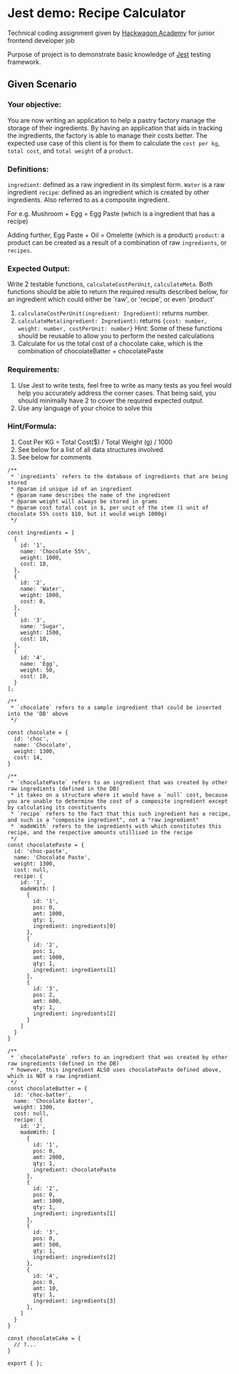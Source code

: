 # Jest demo: Recipe Calculator

Technical coding assignment given by [Hackwagon Academy](https://hackwagon.com/) for junior frontend developer job

Purpose of project is to demonstrate basic knowledge of [Jest](https://jestjs.io/) testing framework.

## Given Scenario

### Your objective:
You are now writing an application to help a pastry factory manage the storage of their ingredients. By having an application that aids in tracking the ingredients, the factory is able to manage their costs better. The expected use case of this client is for them to calculate the `cost per kg`, `total cost`, and `total weight` of a `product`.

### Definitions:
`ingredient`: defined as a raw ingredient in its simplest form. `Water` is a raw ingredient
`recipe`: defined as an ingredient which is created by other ingredients. Also referred to as a composite ingredient.

For e.g. Mushroom + Egg = Egg Paste (which is a ingredient that has a recipe)

Adding further, Egg Paste + Oil = Omelette (which is a product)
`product`: a product can be created as a result of a combination of raw `ingredients`, or `recipes`.

### Expected Output:
Write 2 testable functions, `calculateCostPerUnit`, `calculateMeta`. Both functions should be able to return the required results described below, for an ingredient which could either be 'raw', or 'recipe', or even 'product'

1) `calculateCostPerUnit(ingredient: Ingredient)`: returns number.
2) `calculateMeta(ingredient: Ingredient)`: returns `{cost: number, weight: number, costPerUnit: number}` Hint: Some of these functions should be reusable to allow you to perform the nested calculations
3) Calculate for us the total cost of a chocolate cake, which is the combination of chocolateBatter + chocolatePaste

### Requirements: 
1) Use Jest to write tests, feel free to write as many tests as you feel would help you accurately address the corner cases. That being said, you should minimally have 2 to cover the required expected output.
2) Use any language of your choice to solve this

### Hint/Formula:
1) Cost Per KG = Total Cost($) / Total Weight (g) / 1000
2) See below for a list of all data structures involved
3) See below for comments

```tsx
/**
 * `ingredients` refers to the database of ingredients that are being stored 
 * @param id unique id of an ingredient
 * @param name describes the name of the ingredient
 * @param weight will always be stored in grams
 * @param cost total cost in $, per unit of the item (1 unit of chocolate 55% costs $10, but it would weigh 1000g)
 */

const ingredients = [
  {
    id: '1',
    name: 'Chocolate 55%',
    weight: 1000,
    cost: 10,
  },
  {
    id: '2',
    name: 'Water',
    weight: 1000,
    cost: 0,
  },
  {
    id: '3',
    name: 'Sugar',
    weight: 1500,
    cost: 10,
  },
  {
    id: '4',
    name: 'Egg',
    weight: 50,
    cost: 10,
  }
];

/**
 * `chocolate` refers to a sample ingredient that could be inserted into the 'DB' above
 */

const chocolate = {
  id: 'choc',
  name: 'Chocolate',
  weight: 1300,
  cost: 14,
}

/**
 * `chocolatePaste` refers to an ingredient that was created by other raw ingredients (defined in the DB)
 * it takes on a structure where it would have a `null` cost, because you are unable to determine the cost of a composite ingredient except by calculating its constituents
 * `recipe` refers to the fact that this such ingredient has a recipe, and such is a "composite ingredient", not a "raw ingredient"
 * `madeWith` refers to the ingredients with which constitutes this recipe, and the respective amounts utillised in the recipe
 */
const chocolatePaste = {
  id: 'choc-paste',
  name: 'Chocolate Paste',
  weight: 1300,
  cost: null,
  recipe: {
    id: '1',
    madeWith: [
      {
        id: '1',
        pos: 0,
        amt: 1000,
        qty: 1,
        ingredient: ingredients[0]
      },
      {
        id: '2',
        pos: 1,
        amt: 1000,
        qty: 1,
        ingredient: ingredients[1]
      },
      {
        id: '3',
        pos: 2,
        amt: 600,
        qty: 1,
        ingredient: ingredients[2]
      }
    ]
  }
}

/**
 * `chocolatePaste` refers to an ingredient that was created by other raw ingredients (defined in the DB)
 * however, this ingredient ALSO uses chocolatePaste defined above, which is NOT a raw ingredient
 */
const chocolateBatter = {
  id: 'choc-batter',
  name: 'Chocolate Batter',
  weight: 1300,
  cost: null,
  recipe: {
    id: '2',
    madeWith: [
      {
        id: '1',
        pos: 0,
        amt: 2000,
        qty: 1,
        ingredient: chocolatePaste
      },
      {
        id: '2',
        pos: 0,
        amt: 1000,
        qty: 1,
        ingredient: ingredients[1]
      },
      {
        id: '3',
        pos: 0,
        amt: 500,
        qty: 1,
        ingredient: ingredients[2]
      },
      {
        id: '4',
        pos: 0,
        amt: 10,
        qty: 1,
        ingredient: ingredients[3]
      },
    ]
  }
}

const chocolateCake = {
  // ?...
}

export { };
```

